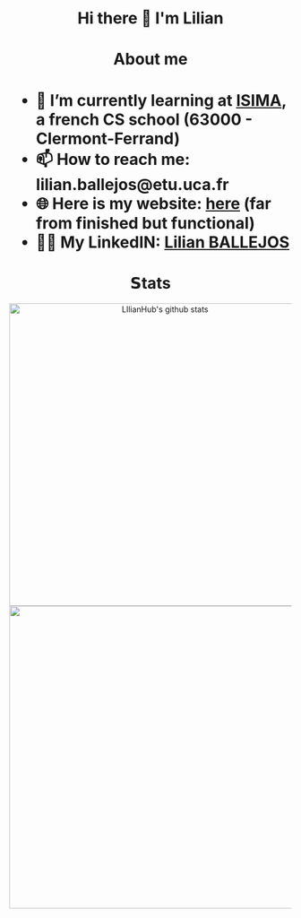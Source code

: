 <h1 align="center">
      Hi there 👋 I'm Lilian
</h1>

<h1 align="center">About me<h1>

<ul style="font-size: 1em;">
      <li>🌱 I’m currently learning at <a href="https://isima.fr">ISIMA</a>, a french CS school (63000 - Clermont-Ferrand)</li>
      <li>📫 How to reach me: lilian.ballejos@etu.uca.fr</li>
      <li>🌐 Here is my website: <a href="https://ballejos-lilian.fr">here</a> (far from finished but functional)</li>
      <li>👨‍💻 My LinkedIN: <a href="https://linkedin.com/in/lilian-ballejos">Lilian BALLEJOS</a></li>
</ul>


<h1 align="center">𝗦tats</h1>
<div align="center">
  <a href="https://github.com/anuraghazra/github-readme-stats"><img width="540" height="auto" src="https://github-readme-stats.vercel.app/api?username=LIlianHub&show_icons=true&theme=github_dark&hide_border=true" alt="LIlianHub's github stats" class="left" /></a> 
</div>
<div align="center">
  <a href="https://github.com/anuraghazra/github-readme-stats"><img width="540" height="auto" src="https://github-readme-stats.vercel.app/api/top-langs/?username=LIlianHub&layout=compact&theme=github_dark&hide_border=true" class="center" /></a>
</div>
